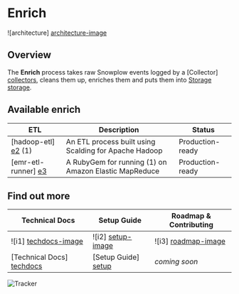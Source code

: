 # Enrich

![architecture] [architecture-image]

## Overview

The **Enrich** process takes raw Snowplow events logged by a [Collector] [collectors], cleans them up, enriches them and puts them into [Storage] [storage].

## Available enrich

| ETL                             | Description                                                  | Status           |
|---------------------------------|--------------------------------------------------------------|------------------|
| [hadoop-etl] [e2] (1)           | An ETL process built using Scalding for Apache Hadoop        | Production-ready |
| [emr-etl-runner] [e3]           | A RubyGem for running (1) on Amazon Elastic MapReduce | Production-ready |

## Find out more

| Technical Docs              | Setup Guide           | Roadmap & Contributing               |         
|-----------------------------|-----------------------|--------------------------------------|
| ![i1] [techdocs-image]      | ![i2] [setup-image]   | ![i3] [roadmap-image]                |
| [Technical Docs] [techdocs] | [Setup Guide] [setup] | _coming soon_                        |

![Tracker](https://collector.snplow.com/i?&e=pv&page=3%20ETL%20README&aid=snowplowgithub&p=web&tv=no-js-0.1.0)

[architecture-image]: https://d3i6fms1cm1j0i.cloudfront.net/github-wiki/images/3-enrich.png
[collectors]: https://github.com/snowplow/snowplow/tree/master/2-collectors
[storage]: https://github.com/snowplow/snowplow/tree/master/4-storage
[e2]: ./hadoop-etl/
[e3]: ./emr-etl-runner/
[setup]: https://github.com/snowplow/snowplow/wiki/setting-up-EmrEtlRunner
[techdocs]: https://github.com/snowplow/snowplow/wiki/Enrichment
[techdocs-image]: https://d3i6fms1cm1j0i.cloudfront.net/github/images/techdocs.png
[setup-image]: https://d3i6fms1cm1j0i.cloudfront.net/github/images/setup.png
[roadmap-image]: https://d3i6fms1cm1j0i.cloudfront.net/github/images/roadmap.png


